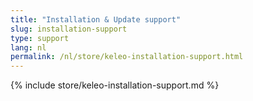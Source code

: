 ```yaml
---
title: "Installation & Update support"
slug: installation-support
type: support
lang: nl
permalink: /nl/store/keleo-installation-support.html
---
```


{% include store/keleo-installation-support.md %}
